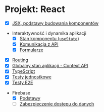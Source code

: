 # Projekt: React

- [x] [JSX, podstawy budowania komponentów](docs/01-podstawy/README.md)
- Interaktywność i dynamika aplikacji
    - [x] [Stan komponentu (`useState`)](docs/02-stan-komponentu/README.md)
    - [x] [Komunikacja z API](docs/03-http/README.md)
    - [x] [Formularze](docs/04-form/README.md)
- [x] [Routing](docs/05-routing/README.md)
- [x] [Globalny stan aplikacji - Context API](docs/06-context/README.md)
- [x] [TypeScript](docs/07-typescript/README.md)
- [x] [Testy jednostkowe](./docs/08-testy-jednostkowe/README.md)
- [x] [Testy E2E](./docs/09-testy-e2e/README.md)
- Firebase
    - [x] [Podstawy](./docs/10-firebase-podstawy/README.md)
    - [ ] [Zabezpieczenie dostępu do danych](./docs/11-firebase-auth/README.md)
